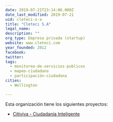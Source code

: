 ```yaml
---
date: 2019-07-21T23:14:06.000Z
date_last_modified: 2019-07-21
uid: cleteci-s-a
title: "Cleteci S.A"
legal_name: 
description: ""
org_type: Empresa privada (startup)
website: www.cleteci.com
year_founded: 2012
facebook: 
twitter: 
tags:
  - monitoreo-de-servicios-publicos
  - mapeo-ciudadano
  - participación-ciudadana
cities: 
  - Wellington

---
```


Esta organización tiene los siguientes proyectos:

- [Citiviva - Ciudadanía Inteligente](/proyectos/citiviva-ciudadania-inteligente)
